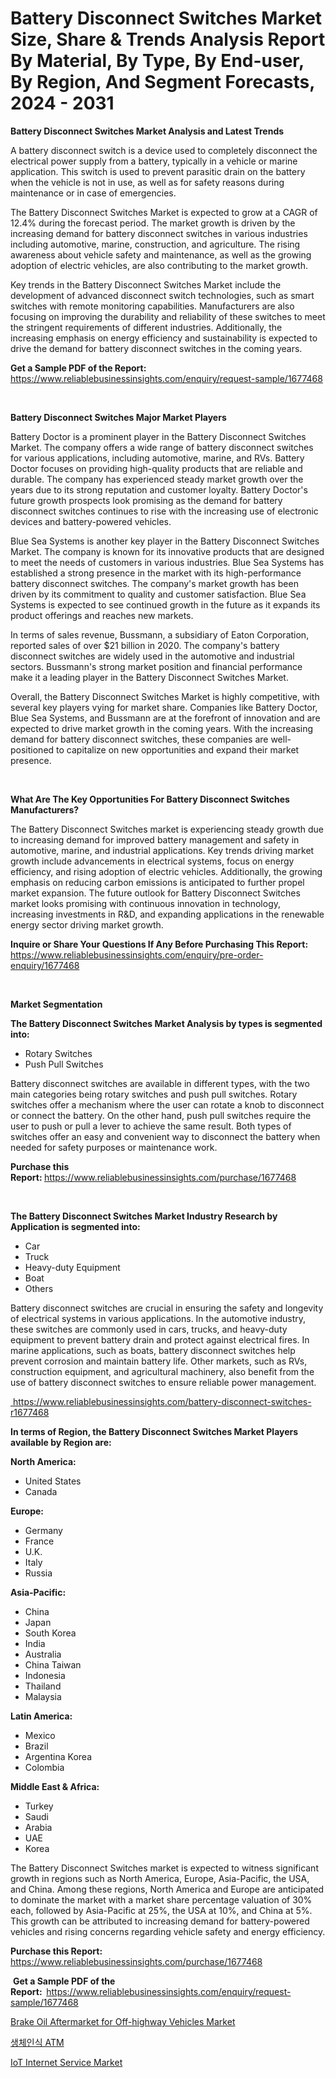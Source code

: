 <p><h1>Battery Disconnect Switches Market Size, Share & Trends Analysis Report By Material, By Type, By End-user, By Region, And Segment Forecasts, 2024 - 2031</h1></p><p><strong>Battery Disconnect Switches Market Analysis and Latest Trends</strong></p>
<p><p>A battery disconnect switch is a device used to completely disconnect the electrical power supply from a battery, typically in a vehicle or marine application. This switch is used to prevent parasitic drain on the battery when the vehicle is not in use, as well as for safety reasons during maintenance or in case of emergencies.</p><p>The Battery Disconnect Switches Market is expected to grow at a CAGR of 12.4% during the forecast period. The market growth is driven by the increasing demand for battery disconnect switches in various industries including automotive, marine, construction, and agriculture. The rising awareness about vehicle safety and maintenance, as well as the growing adoption of electric vehicles, are also contributing to the market growth.</p><p>Key trends in the Battery Disconnect Switches Market include the development of advanced disconnect switch technologies, such as smart switches with remote monitoring capabilities. Manufacturers are also focusing on improving the durability and reliability of these switches to meet the stringent requirements of different industries. Additionally, the increasing emphasis on energy efficiency and sustainability is expected to drive the demand for battery disconnect switches in the coming years.</p></p>
<p><strong>Get a Sample PDF of the Report:&nbsp;</strong> <a href="https://www.reliablebusinessinsights.com/enquiry/request-sample/1677468">https://www.reliablebusinessinsights.com/enquiry/request-sample/1677468</a></p>
<p>&nbsp;</p>
<p><strong>Battery Disconnect Switches Major Market Players</strong></p>
<p><p>Battery Doctor is a prominent player in the Battery Disconnect Switches Market. The company offers a wide range of battery disconnect switches for various applications, including automotive, marine, and RVs. Battery Doctor focuses on providing high-quality products that are reliable and durable. The company has experienced steady market growth over the years due to its strong reputation and customer loyalty. Battery Doctor's future growth prospects look promising as the demand for battery disconnect switches continues to rise with the increasing use of electronic devices and battery-powered vehicles.</p><p>Blue Sea Systems is another key player in the Battery Disconnect Switches Market. The company is known for its innovative products that are designed to meet the needs of customers in various industries. Blue Sea Systems has established a strong presence in the market with its high-performance battery disconnect switches. The company's market growth has been driven by its commitment to quality and customer satisfaction. Blue Sea Systems is expected to see continued growth in the future as it expands its product offerings and reaches new markets.</p><p>In terms of sales revenue, Bussmann, a subsidiary of Eaton Corporation, reported sales of over $21 billion in 2020. The company's battery disconnect switches are widely used in the automotive and industrial sectors. Bussmann's strong market position and financial performance make it a leading player in the Battery Disconnect Switches Market.</p><p>Overall, the Battery Disconnect Switches Market is highly competitive, with several key players vying for market share. Companies like Battery Doctor, Blue Sea Systems, and Bussmann are at the forefront of innovation and are expected to drive market growth in the coming years. With the increasing demand for battery disconnect switches, these companies are well-positioned to capitalize on new opportunities and expand their market presence.</p></p>
<p>&nbsp;</p>
<p><strong>What Are The Key Opportunities For Battery Disconnect Switches Manufacturers?</strong></p>
<p><p>The Battery Disconnect Switches market is experiencing steady growth due to increasing demand for improved battery management and safety in automotive, marine, and industrial applications. Key trends driving market growth include advancements in electrical systems, focus on energy efficiency, and rising adoption of electric vehicles. Additionally, the growing emphasis on reducing carbon emissions is anticipated to further propel market expansion. The future outlook for Battery Disconnect Switches market looks promising with continuous innovation in technology, increasing investments in R&D, and expanding applications in the renewable energy sector driving market growth.</p></p>
<p><strong>Inquire or Share Your Questions If Any Before Purchasing This Report:</strong> <a href="https://www.reliablebusinessinsights.com/enquiry/pre-order-enquiry/1677468">https://www.reliablebusinessinsights.com/enquiry/pre-order-enquiry/1677468</a></p>
<p>&nbsp;</p>
<p><strong>Market Segmentation</strong></p>
<p><strong>The Battery Disconnect Switches Market Analysis by types is segmented into:</strong></p>
<p><ul><li>Rotary Switches</li><li>Push Pull Switches</li></ul></p>
<p><p>Battery disconnect switches are available in different types, with the two main categories being rotary switches and push pull switches. Rotary switches offer a mechanism where the user can rotate a knob to disconnect or connect the battery. On the other hand, push pull switches require the user to push or pull a lever to achieve the same result. Both types of switches offer an easy and convenient way to disconnect the battery when needed for safety purposes or maintenance work.</p></p>
<p><strong>Purchase this Report:&nbsp;</strong><a href="https://www.reliablebusinessinsights.com/purchase/1677468">https://www.reliablebusinessinsights.com/purchase/1677468</a></p>
<p>&nbsp;</p>
<p><strong>The Battery Disconnect Switches Market Industry Research by Application is segmented into:</strong></p>
<p><ul><li>Car</li><li>Truck</li><li>Heavy-duty Equipment</li><li>Boat</li><li>Others</li></ul></p>
<p><p>Battery disconnect switches are crucial in ensuring the safety and longevity of electrical systems in various applications. In the automotive industry, these switches are commonly used in cars, trucks, and heavy-duty equipment to prevent battery drain and protect against electrical fires. In marine applications, such as boats, battery disconnect switches help prevent corrosion and maintain battery life. Other markets, such as RVs, construction equipment, and agricultural machinery, also benefit from the use of battery disconnect switches to ensure reliable power management.</p></p>
<p><a href="https://www.reliablebusinessinsights.com/battery-disconnect-switches-r1677468">&nbsp;https://www.reliablebusinessinsights.com/battery-disconnect-switches-r1677468</a></p>
<p><strong>In terms of Region, the Battery Disconnect Switches Market Players available by Region are:</strong></p>
<p>
    <p> <strong> North America: </strong>
        <ul>
            <li>United States</li>
            <li>Canada</li>
        </ul>
        </p> 
    <p> <strong> Europe: </strong>
        <ul>
            <li>Germany</li>
            <li>France</li>
            <li>U.K.</li>
            <li>Italy</li>
            <li>Russia</li>
        </ul>
        </p> 
    <p> <strong> Asia-Pacific: </strong>
        <ul>
            <li>China</li>
            <li>Japan</li>
            <li>South Korea</li>
            <li>India</li>
            <li>Australia</li>
            <li>China Taiwan</li>
            <li>Indonesia</li>
            <li>Thailand</li>
            <li>Malaysia</li>
        </ul>
        </p> 
    <p> <strong> Latin America: </strong>
        <ul>
            <li>Mexico</li>
            <li>Brazil</li>
            <li>Argentina Korea</li>
            <li>Colombia</li>
        </ul>
        </p> 
    <p> <strong> Middle East & Africa: </strong>
        <ul>
            <li>Turkey</li>
            <li>Saudi</li>
            <li>Arabia</li>
            <li>UAE</li>
            <li>Korea</li>
        </ul>
    </p>
    </p>
<p><p>The Battery Disconnect Switches market is expected to witness significant growth in regions such as North America, Europe, Asia-Pacific, the USA, and China. Among these regions, North America and Europe are anticipated to dominate the market with a market share percentage valuation of 30% each, followed by Asia-Pacific at 25%, the USA at 10%, and China at 5%. This growth can be attributed to increasing demand for battery-powered vehicles and rising concerns regarding vehicle safety and energy efficiency.</p></p>
<p><strong>Purchase this Report: </strong><a href="https://www.reliablebusinessinsights.com/purchase/1677468">https://www.reliablebusinessinsights.com/purchase/1677468</a></p>
<p>&nbsp;<strong>Get a Sample PDF of the Report:&nbsp;&nbsp;</strong><a href="https://www.reliablebusinessinsights.com/enquiry/request-sample/1677468">https://www.reliablebusinessinsights.com/enquiry/request-sample/1677468</a></p>
<p><strong></strong></p>
<p><p><a href="https://github.com/eilidhcatrinamilliken/Market-Research-Report-List-1/blob/main/brake-oil-aftermarket-for-off-highway-vehicles-market.md">Brake Oil Aftermarket for Off-highway Vehicles Market</a></p><p><a href="https://github.com/hzumrdvas204296/Market-Research-Report-List-3/blob/main/5036048185340.md">생체인식 ATM</a></p><p><a href="https://issuu.com/reportprime-2/docs/iot-internet-service-market-size-2030.pptx">IoT Internet Service Market</a></p></p>